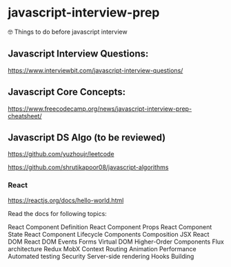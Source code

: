 # javascript-interview-prep
🤓 Things to do before javascript interview

## Javascript Interview Questions:
https://www.interviewbit.com/javascript-interview-questions/

## Javascript Core Concepts:
https://www.freecodecamp.org/news/javascript-interview-prep-cheatsheet/

## Javascript DS Algo (to be reviewed)
https://github.com/yuzhoujr/leetcode

https://github.com/shrutikapoor08/javascript-algorithms



### React

https://reactjs.org/docs/hello-world.html

Read the docs for following topics:

React Component Definition 
React Component Props 
React Component State 
React Component Lifecycle 
Components Composition 
JSX 
React DOM 
React DOM Events 
Forms 
Virtual DOM 
Higher-Order Components 
Flux architecture 
Redux 
MobX 
Context 
Routing 
Animation 
Performance 
Automated testing 
Security 
Server-side rendering 
Hooks
Building
